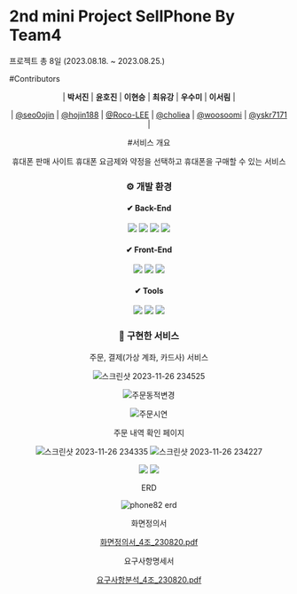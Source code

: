 # 2nd mini Project SellPhone By Team4

프로젝트 
총 8일 (2023.08.18. ~ 2023.08.25.)

#Contributors

<div align="center">

| **박서진** | **윤호진** | **이현승** | **최유강** | **우수미** | **이서림** |

| [@seo0ojin](https://github.com/seo0ojin) | [@hojin188](https://github.com/hojin188) | [@Roco-LEE](https://github.com/Roco-LEE) | [@choliea](https://github.com/choliea) | [@woosoomi](https://github.com/woosoomi) | [@yskr7171](https://github.com/yskr7171) |



#서비스 개요 

휴대폰 판매 사이트 
휴대폰 요금제와 약정을 선택하고 휴대폰을 구매할 수 있는 서비스


### ⚙ 개발 환경
#### ✔ Back-End
<img src="https://img.shields.io/badge/java 1.8-2C2255?style=for-the-badge&logo=openJDK&logoColor=white"> <img src="https://img.shields.io/badge/JSP-F8DC75?style=for-the-badge&logo=apachetomcat&logoColor=black"> <img src="https://img.shields.io/badge/mybatis-000000?style=for-the-badge&logo=amazondocumentdb&logoColor=white"> <img src="https://img.shields.io/badge/Oracle-F80000?style=for-the-badge&logo=oracle&logoColor=white">

#### ✔ Front-End
<img src="https://img.shields.io/badge/HTML5-E34F26?style=for-the-badge&logo=html5&logoColor=white"> <img src="https://img.shields.io/badge/javascript-F7DF1E?style=for-the-badge&logo=javascript&logoColor=black"> <img src="https://img.shields.io/badge/css3-1572B6?style=for-the-badge&logo=css3&logoColor=white">

#### ✔ Tools
<img src="https://img.shields.io/badge/eclipse ee-2C2255?style=for-the-badge&logo=eclipse&logoColor=white"> <img src="https://img.shields.io/badge/gradle 8.3-02303A?style=for-the-badge&logo=gradle&logoColor=white"> <img src="https://img.shields.io/badge/github-181717?style=for-the-badge&logo=github&logoColor=white">

### 📄 구현한 서비스

주문, 결제(가상 계좌, 카드사) 서비스


![스크린샷 2023-11-26 234525](https://github.com/choliea/2nd-Project---SellPhone-/assets/133833132/45ebd048-ca5a-4788-ab01-6bad12e6fb56)

![주문동적변경](https://github.com/choliea/2nd-Project---SellPhone-/assets/133833132/bf609c6e-df89-4d1b-bd57-a5fe51916579)

![주문시연](https://github.com/choliea/2nd-Project---SellPhone-/assets/133833132/059196b2-540f-4e57-ba37-75d24ab19acb)


주문 내역 확인 페이지


![스크린샷 2023-11-26 234335](https://github.com/choliea/2nd-Project---SellPhone-/assets/133833132/b3b61faa-0f09-4a34-bc8d-f4cad174838e)
![스크린샷 2023-11-26 234227](https://github.com/choliea/2nd-Project---SellPhone-/assets/133833132/eba9fb65-1e21-443c-986d-6926146987c5)

<img src="https://github.com/choliea/2nd-Project---SellPhone-/assets/133833132/b3b61faa-0f09-4a34-bc8d-f4cad174838e">
<img src="https://github.com/choliea/2nd-Project---SellPhone-/assets/133833132/eba9fb65-1e21-443c-986d-6926146987c5">


ERD 

![phone82 erd](https://github.com/choliea/2nd-Project---SellPhone-/assets/133833132/73f0ec56-713f-4f48-86ab-89d20d7633e5)

화면정의서

[화면정의서_4조_230820.pdf](https://github.com/choliea/2nd-Project---SellPhone-/files/13360023/_4._230820.pdf)

요구사항명세서

[요구사항분석_4조_230820.pdf](https://github.com/choliea/2nd-Project---SellPhone-/files/13360026/_4._230820.pdf)
